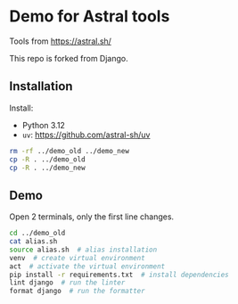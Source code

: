 # Demo for Astral tools

Tools from https://astral.sh/

This repo is forked from Django.

## Installation

Install:

- Python 3.12
- `uv`: https://github.com/astral-sh/uv

```sh
rm -rf ../demo_old ../demo_new
cp -R . ../demo_old
cp -R . ../demo_new
```

## Demo

Open 2 terminals, only the first line changes.

```sh
cd ../demo_old
cat alias.sh
source alias.sh  # alias installation
venv  # create virtual environment
act  # activate the virtual environment
pip install -r requirements.txt  # install dependencies
lint django  # run the linter
format django  # run the formatter
```